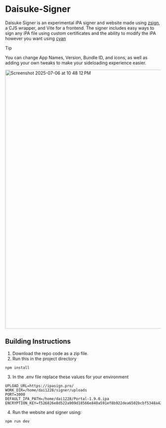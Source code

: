 # Daisuke-Signer
Daisuke Signer is an experimental iPA signer and website made using [zsign](https://github.com/zhlynn/zsign), a CJS wrapper, and Vite for a frontend. The signer
includes easy ways to sign any iPA file using custom certificates and the ability to modify
the iPA however you want using [cyan](https://github.com/asdfzxcvbn/pyzule-rw)

> [!TIP]
> You can change App Names, Version, Bundle ID, and icons, as well as adding your own tweaks to
> make your sideloading experience easier.

<img width="840" alt="Screenshot 2025-07-06 at 10 48 12 PM" src="https://github.com/user-attachments/assets/99d5f0af-7924-4359-9f7f-24066b5948d9" />

## Building Instructions
1. Download the repo code as a zip file.
2. Run this in the project directory
```
npm install
```
3. In the .env file replace these values for your environment
```env
UPLOAD_URL=https://ipasign.pro/
WORK_DIR=/home/dai1228/signer/uploads
PORT=3000
DEFAULT_IPA_PATH=/home/dai1228/Portal-1.9.0.ipa
ENCRYPTION_KEY=f526826e8d522a909d18566e840a591ef8b922dea6502bcbf5348a42ddd75091
```

4. Run the website and signer using:
```
npm run dev
```
